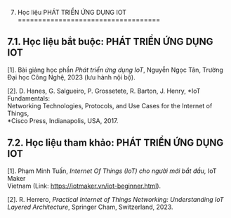 7. Học liệu PHÁT TRIỂN ỨNG DỤNG IOT
===================================

7.1. Học liệu bắt buộc: PHÁT TRIỂN ỨNG DỤNG IOT
-----------------------------------------------

\[1\]. Bài giảng học phần *Phát triển ứng dụng IoT*, Nguyễn Ngọc Tân,
Trường Đại học Công Nghệ, 2023 (lưu hành nội bộ).

\[2\]. D. Hanes, G. Salgueiro, P. Grossetete, R. Barton, J. Henry, *IoT
Fundamentals:\
Networking Technologies, Protocols, and Use Cases for the Internet of
Things,\
*Cisco Press, Indianapolis, USA, 2017.

 7.2. Học liệu tham khảo: PHÁT TRIỂN ỨNG DỤNG IOT
------------------------------------------------

\[1\]. Phạm Minh Tuấn, *Internet Of Things (IoT) cho người mới bắt đầu,*
IoT Maker\
Vietnam (Link: https://iotmaker.vn/iot-beginner.html).

\[2\]. R. Herrero, *Practical Internet of Things Networking:
Understanding IoT Layered Architecture*, Springer Cham, Switzerland,
2023.

